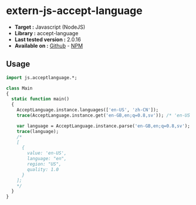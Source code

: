 # extern-js-accept-language

- **Target :** Javascript (NodeJS)
- **Library :** accept-language 
- **Last tested version :** 2.0.16
- **Available on :** [Github](https://github.com/tinganho/node-accept-language) - [NPM](https://www.npmjs.com/package/accept-language)

## Usage

```haxe
import js.acceptlanguage.*;

class Main
{
  static function main()
  {
    AcceptLanguage.instance.languages(['en-US', 'zh-CN']);
    trace(AcceptLanguage.instance.get('en-GB,en;q=0.8,sv')); /* 'en-US' */

    var language = AcceptLanguage.instance.parse('en-GB,en;q=0.8,sv');
    trace(language);
    /*
    [
      {
        value: 'en-US',
        language: "en",
        region: "US",
        quality: 1.0
      }
    ];
    */
  }
}
```
